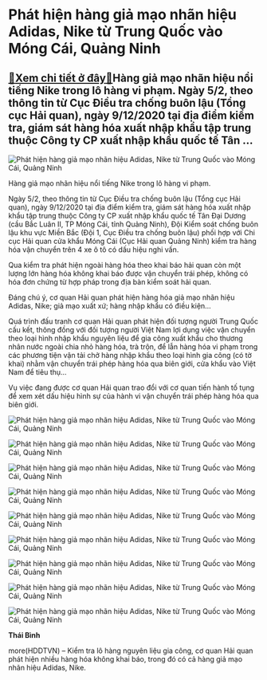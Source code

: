 Phát hiện hàng giả mạo nhãn hiệu Adidas, Nike từ Trung Quốc vào Móng Cái, Quảng Ninh
====================================================================================

[:gift:Xem chi tiết ở đây:gift:](https://hddtvn.com/phat-hien-hang-gia-mao-nhan-hieu-adidas-nike-tu-trung-quoc-vao-mong-cai-quang-ninh/)Hàng giả mạo nhãn hiệu nổi tiếng Nike trong lô hàng vi phạm. Ngày 5/2, theo thông tin từ Cục Điều tra chống buôn lậu (Tổng cục Hải quan), ngày 9/12/2020 tại địa điểm kiểm tra, giám sát hàng hóa xuất nhập khẩu tập trung thuộc Công ty CP xuất nhập khẩu quốc tế Tân …
------------------------------------------------------------------------------------------------------------------------------------------------------------------------------------------------------------------------------------------------------------------------





![Phát hiện hàng giả mạo nhãn hiệu Adidas, Nike từ Trung Quốc vào Móng Cái, Quảng Ninh](https://hddtvn.com/wp-content/uploads/2021/02/22180868.jpg "Phát hiện hàng giả mạo nhãn hiệu Adidas, Nike từ Trung Quốc vào Móng Cái, Quảng Ninh")


Hàng giả mạo nhãn hiệu nổi tiếng Nike trong lô hàng vi phạm.



Ngày 5/2, theo thông tin từ Cục Điều tra chống buôn lậu (Tổng cục Hải quan), ngày 9/12/2020 tại địa điểm kiểm tra, giám sát hàng hóa xuất nhập khẩu tập trung thuộc Công ty CP xuất nhập khẩu quốc tế Tân Đại Dương (cầu Bắc Luân II, TP Móng Cái, tỉnh Quảng Ninh), Đội Kiểm soát chống buôn lậu khu vực Miền Bắc (Đội 1, Cục Điều tra chống buôn lậu) phối hợp với Chi cục Hải quan cửa khẩu Móng Cái (Cục Hải quan Quảng Ninh) kiểm tra hàng hóa vận chuyển trên 4 xe ô tô có dấu hiệu nghi vấn.


Qua kiểm tra phát hiện ngoài hàng hóa theo khai báo hải quan còn một lượng lớn hàng hóa không khai báo được vận chuyển trái phép, không có hóa đơn chứng từ hợp pháp trong địa bàn kiểm soát hải quan.


Đáng chú ý, cơ quan Hải quan phát hiện hàng hóa giả mạo nhãn hiệu Adidas, Nike; giả mạo xuất xứ; hàng nhập khẩu có điều kiện…


Quá trình đấu tranh cơ quan Hải quan phát hiện đối tượng người Trung Quốc cấu kết, thông đồng với đối tượng người Việt Nam lợi dụng việc vận chuyển theo loại hình nhập khẩu nguyên liệu để gia công xuất khẩu cho thương nhân nước ngoài chia nhỏ hàng hóa, trà trộn, để lẫn hàng hóa vi phạm trong các phương tiện vận tải chở hàng nhập khẩu theo loại hình gia công (có tờ khai) nhằm vận chuyển trái phép hàng hóa qua biên giới, cửa khẩu vào Việt Nam để tiêu thụ…


Vụ việc đang được cơ quan Hải quan trao đổi với cơ quan tiến hành tố tụng để xem xét dấu hiệu hình sự của hành vi vận chuyển trái phép hàng hóa qua biên giới.





![Phát hiện hàng giả mạo nhãn hiệu Adidas, Nike từ Trung Quốc vào Móng Cái, Quảng Ninh](https://hddtvn.com/wp-content/uploads/2021/02/40011140.jpg "Vận chuyển hàng giả mạo Adidas, Nike từ Trung Quốc vào Móng Cái, Quảng Ninh")






![Phát hiện hàng giả mạo nhãn hiệu Adidas, Nike từ Trung Quốc vào Móng Cái, Quảng Ninh](https://hddtvn.com/wp-content/uploads/2021/02/47358952.jpg "Vận chuyển hàng giả mạo Adidas, Nike từ Trung Quốc vào Móng Cái, Quảng Ninh")






![Phát hiện hàng giả mạo nhãn hiệu Adidas, Nike từ Trung Quốc vào Móng Cái, Quảng Ninh](https://hddtvn.com/wp-content/uploads/2021/02/73719628.jpg "Vận chuyển hàng giả mạo Adidas, Nike từ Trung Quốc vào Móng Cái, Quảng Ninh")






![Phát hiện hàng giả mạo nhãn hiệu Adidas, Nike từ Trung Quốc vào Móng Cái, Quảng Ninh](https://hddtvn.com/wp-content/uploads/2021/02/3856325.jpg "Vận chuyển hàng giả mạo Adidas, Nike từ Trung Quốc vào Móng Cái, Quảng Ninh")






![Phát hiện hàng giả mạo nhãn hiệu Adidas, Nike từ Trung Quốc vào Móng Cái, Quảng Ninh](https://hddtvn.com/wp-content/uploads/2021/02/93929316.jpg "Vận chuyển hàng giả mạo Adidas, Nike từ Trung Quốc vào Móng Cái, Quảng Ninh")






![Phát hiện hàng giả mạo nhãn hiệu Adidas, Nike từ Trung Quốc vào Móng Cái, Quảng Ninh](https://hddtvn.com/wp-content/uploads/2021/02/33092670.jpg "Vận chuyển hàng giả mạo Adidas, Nike từ Trung Quốc vào Móng Cái, Quảng Ninh")






![Phát hiện hàng giả mạo nhãn hiệu Adidas, Nike từ Trung Quốc vào Móng Cái, Quảng Ninh](https://hddtvn.com/wp-content/uploads/2021/02/8561551.jpg "Vận chuyển hàng giả mạo Adidas, Nike từ Trung Quốc vào Móng Cái, Quảng Ninh")






![Phát hiện hàng giả mạo nhãn hiệu Adidas, Nike từ Trung Quốc vào Móng Cái, Quảng Ninh](https://hddtvn.com/wp-content/uploads/2021/02/79459445.jpg "Vận chuyển hàng giả mạo Adidas, Nike từ Trung Quốc vào Móng Cái, Quảng Ninh")






![Phát hiện hàng giả mạo nhãn hiệu Adidas, Nike từ Trung Quốc vào Móng Cái, Quảng Ninh](https://hddtvn.com/wp-content/uploads/2021/02/32887305.jpg "Vận chuyển hàng giả mạo Adidas, Nike từ Trung Quốc vào Móng Cái, Quảng Ninh")




**Thái Bình**



more(HDDTVN) – Kiểm tra lô hàng nguyên liệu gia công, cơ quan Hải quan phát hiện nhiều hàng hóa không khai báo, trong đó có cả hàng giả mạo nhãn hiệu Adidas, Nike.

